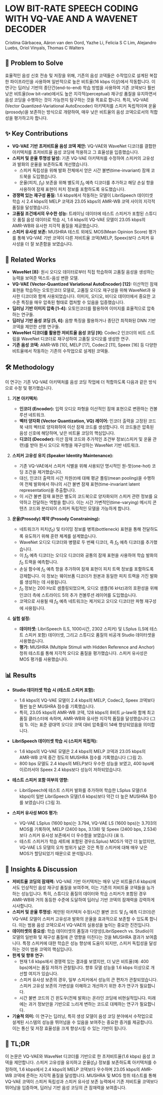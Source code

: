 # LOW BIT-RATE SPEECH CODING WITH VQ-VAE AND A WAVENET DECODER

Cristina Gârbacea, Aäron van den Oord, Yazhe Li, Felicia S C Lim, Alejandro Luebs, Oriol Vinyals, Thomas C Walters

## 🧩 Problem to Solve

효율적인 음성 신호 전송 및 저장을 위해, 기존의 음성 코덱들은 수작업으로 설계된 복잡한 파이프라인을 사용하며 일반적으로 높은 비트율(16 kbps 이상)에서 작동합니다. 이 연구는 딥러닝 기반의 종단간(end-to-end) 학습 방법을 사용하여 기존 코덱보다 훨씬 낮은 비트율(low bit-rate)에서도 높은 지각적(perceptual) 재구성 품질을 유지하면서 음성 코딩을 수행하는 것이 가능한지 탐구하는 것을 목표로 합니다. 특히, VQ-VAE (Vector Quantized-Variational AutoEncoder) 아키텍처를 스피커 독립적이며 운율(prosody)을 보존하는 방식으로 개량하여, 매우 낮은 비트율의 음성 코덱으로서의 적합성을 평가하고자 합니다.

## ✨ Key Contributions

- **VQ-VAE 기반 초저비트율 음성 코덱 제안:** VQ-VAE와 WaveNet 디코더를 결합한 아키텍처를 초저비트율 음성 코딩에 적용하고 그 효율성을 입증했습니다.
- **스피커 및 운율 투명성 달성:** 기존 VQ-VAE 아키텍처를 수정하여 스피커의 고유성과 발화의 운율을 보존하도록 개선했습니다.
  - 스피커 독립성을 위해 발화 전체에서 얻은 시간 불변(time-invariant) 잠재 코드북을 도입했습니다.
  - 운율(피치, $f_0$) 보존을 위해 별도의 $f_0$ 예측 디코더를 추가하고 해당 손실 항을 사용하여 잠재 표현이 피치 정보를 포함하도록 유도했습니다.
- **경쟁력 있는 재구성 품질:** 1.6 kbps에서 작동하는 모델이 LibriSpeech 데이터셋 학습 시 2.4 kbps의 MELP 코덱과 23.05 kbps의 AMR-WB 코덱 사이의 지각적 품질을 달성했습니다.
- **고품질 조건에서의 우수한 성능:** 트레이닝 데이터에 테스트 스피커가 포함된 스튜디오 품질 음성 데이터로 학습 시, 1.6 kbps의 VQ-VAE 모델이 23.05 kbps의 AMR-WB와 유사한 지각적 품질을 제공했습니다.
- **스피커 유사성 보존:** MUSHRA 테스트 외에도 MOS(Mean Opinion Score) 평가를 통해 VQ-VAE 기반 코덱이 다른 저비트율 코덱(MELP, Speex)보다 스피커 유사성을 더 잘 보존함을 보였습니다.

## 📎 Related Works

- **WaveNet [8]:** 원시 오디오 데이터로부터 직접 학습하여 고품질 음성을 생성하는 능력을 보여준 텍스트-음성 변환 모델.
- **VQ-VAE (Vector-Quantized Variational AutoEncoder) [12]:** 이산적인 잠재 표현을 학습하는 오토인코더 모델로, 고품질 오디오 재구성을 위해 WaveNet과 유사한 디코더와 함께 사용되었습니다. 이미지, 오디오, 비디오 데이터에서 중요한 고수준 특징을 매우 압축된 형태로 캡처할 수 있음을 입증했습니다.
- **딥러닝 기반 이미지 압축 [1-4]:** 오토인코더를 활용하여 이미지를 효율적으로 압축하는 연구들.
- **딥러닝 기반 음성 코딩 [5, 6]:** 음향 특징을 활용하거나 종단간 최적화된 DNN 기반 코덱을 제안한 선행 연구들.
- **WaveNet 디코더를 활용한 저비트율 음성 코딩 [9]:** Codec2 인코더의 비트 스트림을 WaveNet 디코더로 재구성하여 고품질 오디오를 생성한 연구.
- **기존 음성 코덱:** AMR-WB [10], MELP [17], Codec2 [11], Speex [16] 등 다양한 비트율에서 작동하는 기존의 수작업으로 설계된 코덱들.

## 🛠️ Methodology

이 연구는 기존 VQ-VAE 아키텍처를 음성 코딩 작업에 더 적합하도록 다음과 같은 방식으로 수정 및 평가했습니다.

1. **기본 아키텍처:**

   - **인코더 (Encoder):** 입력 오디오 파형을 이산적인 잠재 표현으로 변환하는 컨볼루션 네트워크.
   - **벡터 양자화 (Vector Quantization, VQ) 레이어:** 인코더 출력을 고정된 코드북 내의 벡터로 양자화하여 이산 잠재 코드를 생성합니다. 이 코드들은 압축된 음성 신호에 해당하며, 낮은 비트율 코딩의 핵심입니다.
   - **디코더 (Decoder):** 이산 잠재 코드와 추가적인 조건부 정보(스피커 및 운율 관련)를 받아 원시 오디오 파형을 재구성하는 WaveNet 기반 네트워크.

2. **스피커 고유성 유지 (Speaker Identity Maintenance):**

   - 기존 VQ-VAE에서 스피커 식별을 위해 사용되던 명시적인 원-핫(one-hot) 코딩 조건을 제거했습니다.
   - 대신, 인코더 출력의 시간 차원($t$)에 대해 평균 풀링(mean pooling)을 수행하여 전체 발화에서 하나의 시간 불변 잠재 표현(time-invariant latent representation)을 추출합니다.
   - 이 시간 불변 잠재 표현은 별도의 코드북으로 양자화되어 스피커 관련 정보를 요약하고 전달하는 역할을 합니다. 이는 시간 가변적인(time-varying) 메시지 콘텐츠 코드와 분리되어 스피커 독립적인 모델을 가능하게 합니다.

3. **운율(Prosody) 제약 (Prosody Constraining):**

   - 네트워크가 피치($f_0$) 및 타이밍 정보를 병목(bottleneck) 표현을 통해 전달하도록 유도하기 위해 훈련 체계를 설계했습니다.
   - WaveNet 오디오 디코더와 병렬로 두 번째 디코더, 즉 $f_0$ 예측 디코더를 추가했습니다.
   - 이 $f_0$ 예측 디코더는 오디오 디코더와 공통의 잠재 표현을 사용하여 학습 발화의 $f_0$ 트랙을 예측합니다.
   - 손실 함수에 $f_0$ 예측 항을 추가하여 잠재 표현이 피치 트랙 정보를 포함하도록 강제합니다. 이 정보는 웨이브폼 디코더가 원본과 동일한 피치 트랙을 가진 발화를 생성하는 데 사용됩니다.
   - $f_0$ 정보는 200 Hz로 샘플링되었으며, 오디오 샘플(16 kHz)과의 호환성을 위해 인코더 측에 스트라이드 5의 추가 컨볼루션 레이어를 도입했습니다.
   - 코덱으로 사용될 때 $f_0$ 예측 네트워크는 제거되고 오디오 디코더만 파형 재구성에 사용됩니다.

4. **실험 설정:**
   - **데이터셋:** LibriSpeech (LS, 1000시간, 2302 스피커) 및 LSplus (LS에 테스트 스피커 포함) 데이터셋, 그리고 스튜디오 품질의 비공개 Studio 데이터셋을 사용했습니다.
   - **평가:** MUSHRA (Multiple Stimuli with Hidden Reference and Anchor) 청취 테스트를 통해 지각적 오디오 품질을 평가했습니다. 스피커 유사성은 MOS 평가를 사용했습니다.

## 📊 Results

- **Studio 데이터셋 학습 시 (테스트 스피커 포함):**

  - 1.6 kbps의 VQ-VAE 모델이 2.4 kbps의 MELP, Codec2, Speex 코덱보다 훨씬 높은 MUSHRA 점수를 기록했습니다.
  - 특히, 23.05 kbps의 AMR-WB 코덱, 128 kbps의 8비트 $\mu$-law와 함께 최고 품질 클러스터에 속하며, AMR-WB와 유사한 지각적 품질을 달성했습니다 (그림 1). 이는 표준 광대역 오디오 코덱 대비 압축률이 14배 향상되었음을 의미합니다.

- **LibriSpeech 데이터셋 학습 시 (스피커 독립적):**

  - 1.6 kbps의 VQ-VAE 모델은 2.4 kbps의 MELP 코덱과 23.05 kbps의 AMR-WB 코덱 중간 정도의 MUSHRA 점수를 기록했습니다 (그림 2).
  - 800 bps 모델도 2.4 kbps의 MELP보다 우수한 성능을 보였고, 400 bps에 이르러서야 Speex 2.4 kbps보다 성능이 저하되었습니다.

- **테스트 스피커 포함 여부의 영향:**

  - LibriSpeech에 테스트 스피커 발화를 추가하여 학습한 LSplus 모델(1.6 kbps)이 일반 LibriSpeech 모델(1.6 kbps)보다 약간 더 높은 MUSHRA 점수를 보였습니다 (그림 3).

- **스피커 유사성 MOS 평가:**
  - VQ-VAE LSplus (1600 bps)는 3.794, VQ-VAE LS (1600 bps)는 3.703의 MOS를 기록하여, MELP (2400 bps, 3.138) 및 Speex (2400 bps, 2.534)보다 스피커 유사성 보존에서 더 우수함을 보였습니다 (표 I).
  - 테스트 스피커가 학습 세트에 포함된 경우(LSplus) MOS가 약간 더 높았지만, VQ-VAE LS 모델의 오차 범위가 넓은 것은 특정 스피커에 대해 매우 낮은 MOS가 할당되었기 때문으로 분석됩니다.

## 🧠 Insights & Discussion

- **저비트율 코딩의 잠재력:** VQ-VAE 기반 아키텍처는 매우 낮은 비트율(1.6 kbps)에서도 인상적인 음성 재구성 품질을 보여주며, 이는 기존의 저비트율 코덱들을 능가하는 성능입니다. 특히, 스튜디오 품질의 데이터와 학습 스피커가 포함된 경우 AMR-WB와 거의 동등한 수준에 도달하여 딥러닝 기반 코덱의 잠재력을 강력하게 시사합니다.
- **스피커 및 운율 투명성:** 제안된 아키텍처 수정(시간 불변 코드 및 $f_0$ 예측 디코더)은 VQ-VAE 모델이 스피커 고유성과 발화의 운율을 효과적으로 보존할 수 있도록 합니다. 이는 범용 음성 코덱으로서 VQ-VAE의 실용성을 높이는 중요한 진전입니다.
- **데이터셋의 중요성:** 학습 데이터셋의 품질과 다양성(LibriSpeech vs. Studio)이 모델의 일반화 및 재구성 품질에 큰 영향을 미친다는 것을 MUSHRA 결과가 보여줍니다. 특정 스피커에 대한 학습은 성능 향상에 도움이 되지만, 스피커 독립성을 달성하는 것이 범용 코덱의 핵심입니다.
- **한계 및 향후 연구:**
  - 현재 1.6 kbps에서 경쟁력 있는 결과를 보였지만, 더 낮은 비트율(예: 400 bps)에서는 품질 저하가 관찰됩니다. 향후 모델 성능을 1.6 kbps 이상으로 개선할 여지가 있습니다.
  - 스피커 유사성 보존의 경우, 일부 스피커에서 성능의 큰 편차가 관찰되었습니다. 스피커 고유성 보존의 가변성을 이해하고 개선하기 위한 추가 연구가 필요합니다.
  - 시간 불변 코드의 긴 윈도우(전체 발화)는 온라인 코딩에 비현실적입니다. 미래에는 과거 정보만을 기반으로 느리게 변하는 코드로 대체하는 연구가 필요합니다.
- **기술적 의미:** 이 연구는 딥러닝, 특히 생성 모델이 음성 코딩 분야에서 수작업으로 설계된 시스템의 성능을 뛰어넘을 수 있음을 보여주는 중요한 증거를 제공합니다. 이는 통신 및 저장 효율성을 크게 향상시킬 수 있는 기반이 됩니다.

## 📌 TL;DR

이 논문은 VQ-VAE와 WaveNet 디코더를 기반으로 한 초저비트율(1.6 kbps) 음성 코덱을 제안합니다. 스피커 고유성을 유지하고 운율($f_0$) 정보를 보존하도록 아키텍처를 수정하여, 1.6 kbps에서 2.4 kbps의 MELP 코덱보다 우수하며 23.05 kbps의 AMR-WB 코덱에 준하는 지각적 품질을 달성합니다. MUSHRA 및 MOS 청취 테스트를 통해 VQ-VAE 코덱이 스피커 독립성과 스피커 유사성 보존 능력에서 기존 저비트율 코덱보다 뛰어남을 입증하며, 딥러닝 기반 음성 코딩의 큰 잠재력을 보여줍니다.
